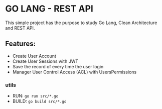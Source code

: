 # GO LANG - REST API

This simple project has the purpose to study Go Lang, Clean Architecture and REST API.

## Features:

- Create User Account
- Create User Sessions with JWT
- Save the record of every time the user login
- Manager User Control Access (ACL) with UsersPermissions


### utils

- RUN: `go run src/*.go`
- BUILD: `go build src/*.go`